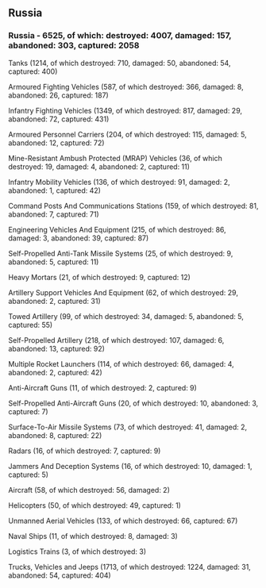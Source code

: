 
 
 ## Russia
 
 ### Russia - 6525, of which: destroyed: 4007, damaged: 157, abandoned: 303, captured: 2058

 

 

 Tanks (1214, of which destroyed: 710, damaged: 50, abandoned: 54, captured: 400)

 Armoured Fighting Vehicles (587, of which destroyed: 366, damaged: 8, abandoned: 26, captured: 187)

 Infantry Fighting Vehicles (1349, of which destroyed: 817, damaged: 29, abandoned: 72, captured: 431)

 Armoured Personnel Carriers (204, of which destroyed: 115, damaged: 5, abandoned: 12, captured: 72)

 Mine-Resistant Ambush Protected (MRAP) Vehicles (36, of which destroyed: 19, damaged: 4, abandoned: 2, captured: 11)

 Infantry Mobility Vehicles (136, of which destroyed: 91, damaged: 2, abandoned: 1, captured: 42)

 Command Posts And Communications Stations (159, of which destroyed: 81, abandoned: 7, captured: 71)

 Engineering Vehicles And Equipment (215, of which destroyed: 86, damaged: 3, abandoned: 39, captured: 87)

 Self-Propelled Anti-Tank Missile Systems (25, of which destroyed: 9, abandoned: 5, captured: 11)

 Heavy Mortars (21, of which destroyed: 9, captured: 12)

 Artillery Support Vehicles And Equipment (62, of which destroyed: 29, abandoned: 2, captured: 31)

 Towed Artillery (99, of which destroyed: 34, damaged: 5, abandoned: 5, captured: 55)

 Self-Propelled Artillery (218, of which destroyed: 107, damaged: 6, abandoned: 13, captured: 92)

 Multiple Rocket Launchers (114, of which destroyed: 66, damaged: 4, abandoned: 2, captured: 42)

 Anti-Aircraft Guns (11, of which destroyed: 2, captured: 9)

 Self-Propelled Anti-Aircraft Guns (20, of which destroyed: 10, abandoned: 3, captured: 7)

 Surface-To-Air Missile Systems (73, of which destroyed: 41, damaged: 2, abandoned: 8, captured: 22)

 Radars (16, of which destroyed: 7, captured: 9)

 Jammers And Deception Systems (16, of which destroyed: 10, damaged: 1, captured: 5)

 Aircraft (58, of which destroyed: 56, damaged: 2)

 Helicopters (50, of which destroyed: 49, captured: 1)

 Unmanned Aerial Vehicles (133, of which destroyed: 66, captured: 67)

 Naval Ships (11, of which destroyed: 8, damaged: 3)

 Logistics Trains (3, of which destroyed: 3)

 Trucks, Vehicles and Jeeps (1713, of which destroyed: 1224, damaged: 31, abandoned: 54, captured: 404)

